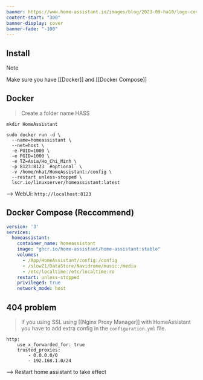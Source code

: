 ```yaml
---
banner: https://www.home-assistant.io/images/blog/2023-09-ha10/logo-cover.png
content-start: "300"
banner-display: cover
banner-fade: "-100"
---
```


## Install

> [!note]
> Make sure you have [[Docker]] and [[Docker Compose]]

## Docker

> Create a folder name HASS

```shell
mkdir HomeAssistant
```

```shell
sudo docker run -d \
  --name=homeassistant \
  --net=host \
  -e PUID=1000 \
  -e PGID=1000 \
  -e TZ=Asia/Ho_Chi_Minh \
  -p 8123:8123 `#optional` \
  -v /home/nhat/HomeAssistant:/config \
  --restart unless-stopped \
  lscr.io/linuxserver/homeassistant:latest
```
--> WebUi: `http://localhost:8123` 

## Docker Compose (Reccommend)

```yaml
version: '3'
services:
  homeassistant:
    container_name: homeassistant
    image: "ghcr.io/home-assistant/home-assistant:stable"
    volumes:
      - /App/HomeAssistant/config:/config
      - /slowZ1/DataStore/Navidrome/music:/media
      - /etc/localtime:/etc/localtime:ro
    restart: unless-stopped
    privileged: true
    network_mode: host
```

## 404 problem

> If you using SSL using [[Nginx Proxy Manager]] with HomeAssistant you have to add extra config in the `configuration.yml` file.

```shell
http:
    use_x_forwarded_for: true
    trusted_proxies:
        - 0.0.0.0/0
        - 192.168.1.0/24
```
--> Restart home assistant to take effect
